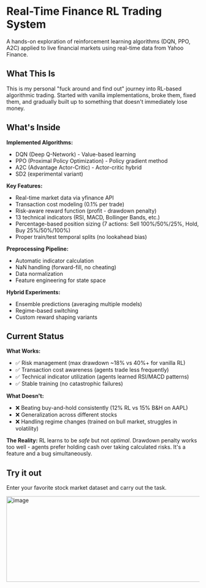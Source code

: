 # Real-Time Finance RL Trading System

A hands-on exploration of reinforcement learning algorithms (DQN, PPO, A2C) applied to live financial markets using real-time data from Yahoo Finance.

## What This Is

This is my personal "fuck around and find out" journey into RL-based algorithmic trading. Started with vanilla implementations, broke them, fixed them, and gradually built up to something that doesn't immediately lose money.

## What's Inside

**Implemented Algorithms:**
- DQN (Deep Q-Network) - Value-based learning
- PPO (Proximal Policy Optimization) - Policy gradient method
- A2C (Advantage Actor-Critic) - Actor-critic hybrid
- SD2 (experimental variant)

**Key Features:**
- Real-time market data via yfinance API
- Transaction cost modeling (0.1% per trade)
- Risk-aware reward function (profit - drawdown penalty)
- 13 technical indicators (RSI, MACD, Bollinger Bands, etc.)
- Percentage-based position sizing (7 actions: Sell 100%/50%/25%, Hold, Buy 25%/50%/100%)
- Proper train/test temporal splits (no lookahead bias)

**Preprocessing Pipeline:**
- Automatic indicator calculation
- NaN handling (forward-fill, no cheating)
- Data normalization
- Feature engineering for state space

**Hybrid Experiments:**
- Ensemble predictions (averaging multiple models)
- Regime-based switching
- Custom reward shaping variants

## Current Status

**What Works:**
- ✅ Risk management (max drawdown ~18% vs 40%+ for vanilla RL)
- ✅ Transaction cost awareness (agents trade less frequently)
- ✅ Technical indicator utilization (agents learned RSI/MACD patterns)
- ✅ Stable training (no catastrophic failures)

**What Doesn't:**
- ❌ Beating buy-and-hold consistently (12% RL vs 15% B&H on AAPL)
- ❌ Generalization across different stocks
- ❌ Handling regime changes (trained on bull market, struggles in volatility)

**The Reality:**
RL learns to be *safe* but not *optimal*. Drawdown penalty works too well - agents prefer holding cash over taking calculated risks. It's a feature and a bug simultaneously.


## Try it out

Enter your favorite stock market dataset and carry out the task.



<img width="751" height="223" alt="image" src="https://github.com/user-attachments/assets/03eaa718-c9e0-463b-a371-5291c7a43505" />
